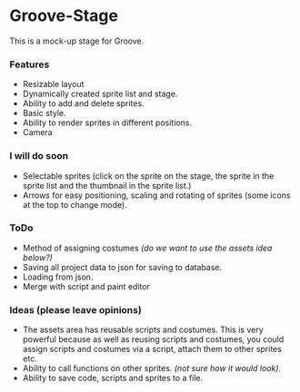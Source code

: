 # Groove-Stage
This is a mock-up stage for Groove.

### Features
* Resizable layout
* Dynamically created sprite list and stage.
* Ability to add and delete sprites.
* Basic style.
* Ability to render sprites in different positions.
* Camera
### I will do soon
* Selectable sprites (click on the sprite on the stage, the sprite in the sprite list and the thumbnail in the sprite list.)
* Arrows for easy positioning, scaling and rotating of sprites (some icons at the top to change mode).

### ToDo
* Method of assigning costumes _(do we want to use the assets idea below?)_
* Saving all project data to json for saving to database.
* Loading from json.
* Merge with script and paint editor

### Ideas (please leave opinions)
* The assets area has reusable scripts and costumes. This is very powerful because as well as reusing scripts and costumes, you could assign scripts and costumes via a script, attach them to other sprites etc.
* Ability to call functions on other sprites. _(not sure how it would look)_.
* Ability to save code, scripts and sprites to a file.
